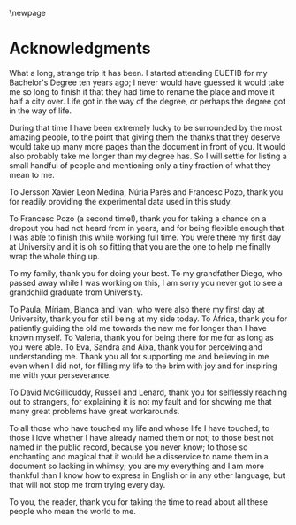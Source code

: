\newpage
# Acknowledgments
What a long, strange trip it has been. I started attending EUETIB for my Bachelor's Degree ten years ago; I never would have guessed it would take me so long to finish it that they had time to rename the place and move it half a city over. Life got in the way of the degree, or perhaps the degree got in the way of life.

During that time I have been extremely lucky to be surrounded by the most amazing people, to the point that giving them the thanks that they deserve would take up many more pages than the document in front of you. It would also probably take me longer than my degree has. So I will settle for listing a small handful of people and mentioning only a tiny fraction of what they mean to me.

To Jersson Xavier Leon Medina, Núria Parés and Francesc Pozo, thank you for readily providing the experimental data used in this study.

To Francesc Pozo (a second time!), thank you for taking a chance on a dropout you had not heard from in years, and for being flexible enough that I was able to finish this while working full time. You were there my first day at University and it is oh so fitting that you are the one to help me finally wrap the whole thing up.

To my family, thank you for doing your best. To my grandfather Diego, who passed away while I was working on this, I am sorry you never got to see a grandchild graduate from University.

To Paula, Míriam, Blanca and Ivan, who were also there my first day at University, thank you for still being at my side today. To África, thank you for patiently guiding the old me towards the new me for longer than I have known myself. To Valeria, thank you for being there for me for as long as you were able. To Eva, Sandra and Aixa, thank you for perceiving and understanding me. Thank you all for supporting me and believing in me even when I did not, for filling my life to the brim with joy and for inspiring me with your perseverance.

To David McGillicuddy, Russell and Lenard, thank you for selflessly reaching out to strangers, for explaining it is not my fault and for showing me that many great problems have great workarounds.

To all those who have touched my life and whose life I have touched; to those I love whether I have already named them or not; to those best not named in the public record, because you never know; to those so enchanting and magical that it would be a disservice to name them in a document so lacking in whimsy; you are my everything and I am more thankful than I know how to express in English or in any other language, but that will not stop me from trying every day.

To you, the reader, thank you for taking the time to read about all these people who mean the world to me.
